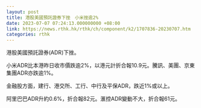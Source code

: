 ```yaml
---
layout: post
title: 港股美國預託證券下挫　小米挫逾2%
date: 2023-07-07 07:24:13.000000000 +08:00
link: https://news.rthk.hk/rthk/ch/component/k2/1707836-20230707.htm
categories: rthk
---
```


港股美國預託證券(ADR)下挫。

小米ADR比本港昨日收市價跌逾2%，以港元計折合報10.9元。騰訊、美團、京東集團ADR亦跌逾1%。

金融股方面，建行、港交所、工行、中行及平保ADR，跌近1%或以上。

阿里巴巴ADR升約0.6%，折合報82元。滙控ADR變動不大，折合報61元。
